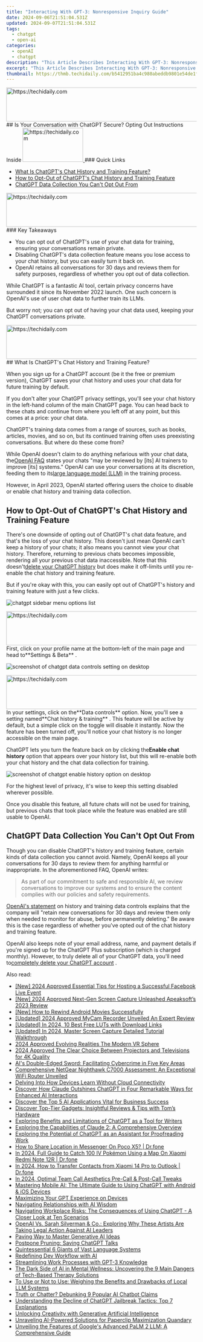 ```yaml
---
title: "Interacting With GPT-3: Nonresponsive Inquiry Guide"
date: 2024-09-06T21:51:04.531Z
updated: 2024-09-07T21:51:04.531Z
tags:
  - chatgpt
  - open-ai
categories:
  - openAI
  - chatgpt
description: "This Article Describes Interacting With GPT-3: Nonresponsive Inquiry Guide"
excerpt: "This Article Describes Interacting With GPT-3: Nonresponsive Inquiry Guide"
thumbnail: https://thmb.techidaily.com/b5412951ba4c980abeddb9801e54de1f43b896bc3e121a51c5e15daf74ce2873.jpg
---
```


<!-- affiliate ads begin -->
<a href="https://aligracehair.sjv.io/c/5597632/2135361/19272" target="_top" id="2135361">
  <img src="//a.impactradius-go.com/display-ad/19272-2135361" border="0" alt="https://techidaily.com" width="728" height="90"/>
</a>
<img height="0" width="0" src="https://aligracehair.sjv.io/i/5597632/2135361/19272" style="position:absolute;visibility:hidden;" border="0" />
<!-- affiliate ads end -->
## Is Your Conversation with ChatGPT Secure? Opting Out Instructions Inside

<!-- affiliate ads begin -->
<a href="https://25home.pxf.io/c/5597632/2123469/16836" target="_top" id="2123469">
  <img src="//a.impactradius-go.com/display-ad/16836-2123469" border="0" alt="https://techidaily.com" width="160" height="90"/>
</a>
<img height="0" width="0" src="https://25home.pxf.io/i/5597632/2123469/16836" style="position:absolute;visibility:hidden;" border="0" />
<!-- affiliate ads end -->
### Quick Links

* [What Is ChatGPT's Chat History and Training Feature?](https://www.makeuseof.com/chatgpt-privacy-opt-out-data-collection/#what-is-chatgpt-39-s-chat-history-and-training-feature)
* [How to Opt-Out of ChatGPT's Chat History and Training Feature](https://www.makeuseof.com/chatgpt-privacy-opt-out-data-collection/#how-to-opt-out-of-chatgpt-39-s-chat-history-and-training-feature)
* [ChatGPT Data Collection You Can't Opt Out From](https://www.makeuseof.com/chatgpt-privacy-opt-out-data-collection/#chatgpt-data-collection-you-can-39-t-opt-out-from)

<!-- affiliate ads begin -->
<a href="https://ephamedtechinc.pxf.io/c/5597632/2137202/26400" target="_top" id="2137202">
  <img src="//a.impactradius-go.com/display-ad/26400-2137202" border="0" alt="https://techidaily.com" width="728" height="90"/>
</a>
<img height="0" width="0" src="https://ephamedtechinc.pxf.io/i/5597632/2137202/26400" style="position:absolute;visibility:hidden;" border="0" />
<!-- affiliate ads end -->
### Key Takeaways

* You can opt out of ChatGPT's use of your chat data for training, ensuring your conversations remain private.
* Disabling ChatGPT's data collection feature means you lose access to your chat history, but you can easily turn it back on.
* OpenAI retains all conversations for 30 days and reviews them for safety purposes, regardless of whether you opt out of data collection.

 While ChatGPT is a fantastic AI tool, certain privacy concerns have surrounded it since its November 2022 launch. One such concern is OpenAI's use of user chat data to further train its LLMs.

 But worry not; you can opt out of having your chat data used, keeping your ChatGPT conversations private.

<!-- affiliate ads begin -->
<a href="https://ephamedtechinc.pxf.io/c/5597632/2137219/26400" target="_top" id="2137219">
  <img src="//a.impactradius-go.com/display-ad/26400-2137219" border="0" alt="https://techidaily.com" width="728" height="90"/>
</a>
<img height="0" width="0" src="https://ephamedtechinc.pxf.io/i/5597632/2137219/26400" style="position:absolute;visibility:hidden;" border="0" />
<!-- affiliate ads end -->
## What Is ChatGPT's Chat History and Training Feature?

 When you sign up for a ChatGPT account (be it the free or premium version), ChatGPT saves your chat history and uses your chat data for future training by default.

 If you don't alter your ChatGPT privacy settings, you'll see your chat history in the left-hand column of the main ChatGPT page. You can head back to these chats and continue from where you left off at any point, but this comes at a price: your chat data.

 ChatGPT's training data comes from a range of sources, such as books, articles, movies, and so on, but its continued training often uses preexisting conversations. But where do these come from?

 While OpenAI doesn't claim to do anything nefarious with your chat data, the[OpenAI FAQ](https://help.openai.com/en/articles/6783457-what-is-chatgpt) states your chats "may be reviewed by \[its\] AI trainers to improve \[its\] systems." OpenAI can use your conversations at its discretion, feeding them to its[large language model (LLM)](https://www.makeuseof.com/what-are-large-langauge-models-how-do-they-work/) in the training process.

 However, in April 2023, OpenAI started offering users the choice to disable or enable chat history and training data collection.

## How to Opt-Out of ChatGPT's Chat History and Training Feature

 There's one downside of opting out of ChatGPT's chat data feature, and that's the loss of your chat history. This doesn't just mean OpenAI can't keep a history of your chats; it also means you cannot view your chat history. Therefore, returning to previous chats becomes impossible, rendering all your previous chat data inaccessible. Note that this doesn't[delete your ChatGPT history](https://www.makeuseof.com/how-to-delete-your-chatgpt-history/) but does make it off-limits until you re-enable the chat history and training feature.

 But if you're okay with this, you can easily opt out of ChatGPT's history and training feature with just a few clicks.

![chatgpt sidebar menu options list](https://static1.makeuseofimages.com/wordpress/wp-content/uploads/2024/02/chatgpt-sidebar-menu-options-list.png)

<!-- affiliate ads begin -->
<a href="https://appsumo.8odi.net/c/5597632/2123729/7443" target="_top" id="2123729">
  <img src="//a.impactradius-go.com/display-ad/7443-2123729" border="0" alt="https://techidaily.com" width="600" height="90"/>
</a>
<img height="0" width="0" src="https://appsumo.8odi.net/i/5597632/2123729/7443" style="position:absolute;visibility:hidden;" border="0" />
<!-- affiliate ads end -->
 First, click on your profile name at the bottom-left of the main page and head to**Settings & Beta** .

![screenshot of chatgpt data controls setting on desktop](https://static1.makeuseofimages.com/wordpress/wp-content/uploads/2024/02/gpt-data-controls.png)

<!-- affiliate ads begin -->
<a href="https://wigfever.sjv.io/c/5597632/2014849/22899" target="_top" id="2014849">
  <img src="//a.impactradius-go.com/display-ad/22899-2014849" border="0" alt="https://techidaily.com" width="728" height="90"/>
</a>
<img height="0" width="0" src="https://wigfever.sjv.io/i/5597632/2014849/22899" style="position:absolute;visibility:hidden;" border="0" />
<!-- affiliate ads end -->
 In your settings, click on the**Data controls** option. Now, you'll see a setting named**Chat history & training** . This feature will be active by default, but a simple click on the toggle will disable it instantly. Now the feature has been turned off, you'll notice your chat history is no longer accessible on the main page.

 ChatGPT lets you turn the feature back on by clicking the**Enable chat history** option that appears over your history list, but this will re-enable both your chat history and the chat data collection for training.

![screenshot of chatgpt enable history option on desktop](https://static1.makeuseofimages.com/wordpress/wp-content/uploads/2024/02/gpt-history-off.png)

 For the highest level of privacy, it's wise to keep this setting disabled wherever possible.

 Once you disable this feature, all future chats will not be used for training, but previous chats that took place while the feature was enabled are still usable to OpenAI.

## ChatGPT Data Collection You Can't Opt Out From

 Though you can disable ChatGPT's history and training feature, certain kinds of data collection you cannot avoid. Namely, OpenAI keeps all your conversations for 30 days to review them for anything harmful or inappropriate. In the aforementioned FAQ, OpenAI writes:

> As part of our commitment to safe and responsible AI, we review conversations to improve our systems and to ensure the content complies with our policies and safety requirements.

[OpenAI's statement](https://openai.com/blog/new-ways-to-manage-your-data-in-chatgpt) on history and training data controls explains that the company will "retain new conversations for 30 days and review them only when needed to monitor for abuse, before permanently deleting." Be aware this is the case regardless of whether you've opted out of the chat history and training feature.

 OpenAI also keeps note of your email address, name, and payment details if you're signed up for the ChatGPT Plus subscription (which is charged monthly). However, to truly delete all of your ChatGPT data, you'll need to[completely delete your ChatGPT account](http://www.makeuseof.com/how-to-delete-your-chatgpt-account/) .


<ins class="adsbygoogle"
     style="display:block"
     data-ad-format="autorelaxed"
     data-ad-client="ca-pub-7571918770474297"
     data-ad-slot="1223367746"></ins>



<ins class="adsbygoogle"
     style="display:block"
     data-ad-client="ca-pub-7571918770474297"
     data-ad-slot="8358498916"
     data-ad-format="auto"
     data-full-width-responsive="true"></ins>

<span class="atpl-alsoreadstyle">Also read:</span>
<div><ul>
<li><a href="https://facebook-videos.techidaily.com/new-2024-approved-essential-tips-for-hosting-a-successful-facebook-live-event/"><u>[New] 2024 Approved Essential Tips for Hosting a Successful Facebook Live Event</u></a></li>
<li><a href="https://screen-capture.techidaily.com/new-2024-approved-next-gen-screen-capture-unleashed-apeaksofts-2023-review/"><u>[New] 2024 Approved Next-Gen Screen Capture Unleashed Apeaksoft’s 2023 Review</u></a></li>
<li><a href="https://some-knowledge.techidaily.com/new-how-to-rewind-android-movies-successfully/"><u>[New] How to Rewind Android Movies Successfully</u></a></li>
<li><a href="https://screen-mirroring-recording.techidaily.com/updated-2024-approved-mycam-recorder-unveiled-an-expert-review/"><u>[Updated] 2024 Approved MyCam Recorder Unveiled An Expert Review</u></a></li>
<li><a href="https://fox-boxes.techidaily.com/updated-in-2024-10-best-free-luts-with-download-links/"><u>[Updated] In 2024, 10 Best Free LUTs with Download Links</u></a></li>
<li><a href="https://video-capture.techidaily.com/updated-in-2024-master-screen-capture-detailed-tutorial-walkthrough/"><u>[Updated] In 2024, Master Screen Capture Detailed Tutorial Walkthrough</u></a></li>
<li><a href="https://some-techniques.techidaily.com/2024-approved-evolving-realities-the-modern-vr-sphere/"><u>2024 Approved Evolving Realities The Modern VR Sphere</u></a></li>
<li><a href="https://some-skills.techidaily.com/2024-approved-the-clear-choice-between-projectors-and-televisions-for-4k-quality/"><u>2024 Approved The Clear Choice Between Projectors and Televisions for 4K Quality</u></a></li>
<li><a href="https://tech-hub.techidaily.com/ais-double-edged-sword-facilitating-cybercrime-in-five-key-areas/"><u>AI's Double-Edged Sword: Facilitating Cybercrime in Five Key Areas</u></a></li>
<li><a href="https://buynow-tips.techidaily.com/comprehensive-netgear-nighthawk-c7000-assessment-an-exceptional-wifi-router-unveiled/"><u>Comprehensive NetGear Nighthawk C7000 Assessment: An Exceptional WiFi Router Unveiled</u></a></li>
<li><a href="https://tech-hub.techidaily.com/delving-into-how-devices-learn-without-cloud-connectivity/"><u>Delving Into How Devices Learn Without Cloud Connectivity</u></a></li>
<li><a href="https://tech-hub.techidaily.com/discover-how-claude-outshines-chatgpt-in-four-remarkable-ways-for-enhanced-ai-interactions/"><u>Discover How Claude Outshines ChatGPT in Four Remarkable Ways for Enhanced AI Interactions</u></a></li>
<li><a href="https://tech-hub.techidaily.com/discover-the-top-5-ai-applications-vital-for-business-success/"><u>Discover the Top 5 AI Applications Vital for Business Success</u></a></li>
<li><a href="https://tech-hub.techidaily.com/discover-top-tier-gadgets-insightful-reviews-and-tips-with-toms-hardware/"><u>Discover Top-Tier Gadgets: Insightful Reviews & Tips with Tom’s Hardware</u></a></li>
<li><a href="https://tech-hub.techidaily.com/exploring-benefits-and-limitations-of-chatgpt-as-a-tool-for-writers/"><u>Exploring Benefits and Limitations of ChatGPT as a Tool for Writers</u></a></li>
<li><a href="https://tech-hub.techidaily.com/exploring-the-capabilities-of-claude-2-a-comprehensive-overview/"><u>Exploring the Capabilities of Claude 2: A Comprehensive Overview</u></a></li>
<li><a href="https://tech-hub.techidaily.com/exploring-the-potential-of-chatgpt-as-an-assistant-for-proofreading-work/"><u>Exploring the Potential of ChatGPT as an Assistant for Proofreading Work</u></a></li>
<li><a href="https://fake-location.techidaily.com/how-to-share-location-in-messenger-on-poco-x5-drfone-by-drfone-virtual-android/"><u>How to Share Location in Messenger On Poco X5? | Dr.fone</u></a></li>
<li><a href="https://android-pokemon-go.techidaily.com/in-2024-full-guide-to-catch-100-iv-pokemon-using-a-map-on-xiaomi-redmi-note-12r-drfone-by-drfone-virtual-android/"><u>In 2024, Full Guide to Catch 100 IV Pokémon Using a Map On Xiaomi Redmi Note 12R | Dr.fone</u></a></li>
<li><a href="https://android-transfer.techidaily.com/in-2024-how-to-transfer-contacts-from-xiaomi-14-pro-to-outlook-drfone-by-drfone-transfer-from-android-transfer-from-android/"><u>In 2024, How to Transfer Contacts from Xiaomi 14 Pro to Outlook | Dr.fone</u></a></li>
<li><a href="https://desktop-recording.techidaily.com/in-2024-optimal-team-call-aesthetics-pre-call-and-post-call-tweaks/"><u>In 2024, Optimal Team Call Aesthetics Pre-Call & Post-Call Tweaks</u></a></li>
<li><a href="https://tech-hub.techidaily.com/mastering-mobile-ai-the-ultimate-guide-to-using-chatgpt-with-android-and-ios-devices/"><u>Mastering Mobile AI: The Ultimate Guide to Using ChatGPT with Android & iOS Devices</u></a></li>
<li><a href="https://tech-hub.techidaily.com/maximizing-your-gpt-experience-on-devices/"><u>Maximizing Your GPT Experience on Devices</u></a></li>
<li><a href="https://tech-hub.techidaily.com/navigating-relationships-with-ai-wisdom/"><u>Navigating Relationships with AI Wisdom</u></a></li>
<li><a href="https://tech-hub.techidaily.com/navigating-workplace-risks-the-consequences-of-using-chatgpt-a-closer-look-at-ten-scenarios/"><u>Navigating Workplace Risks: The Consequences of Using ChatGPT - A Closer Look at Ten Scenarios</u></a></li>
<li><a href="https://tech-hub.techidaily.com/openai-vs-sarah-silverman-and-co-exploring-why-these-artists-are-taking-legal-action-against-ai-leaders/"><u>OpenAI Vs. Sarah Silverman & Co.: Exploring Why These Artists Are Taking Legal Action Against AI Leaders</u></a></li>
<li><a href="https://tech-hub.techidaily.com/paving-way-to-master-generative-ai-ideas/"><u>Paving Way to Master Generative AI Ideas</u></a></li>
<li><a href="https://tech-hub.techidaily.com/postpone-pruning-saving-chatgpt-talks/"><u>Postpone Pruning: Saving ChatGPT Talks</u></a></li>
<li><a href="https://tech-hub.techidaily.com/quintessential-6-giants-of-vast-language-systems/"><u>Quintessential 6 Giants of Vast Language Systems</u></a></li>
<li><a href="https://tech-hub.techidaily.com/redefining-dev-workflow-with-ai/"><u>Redefining Dev Workflow with AI</u></a></li>
<li><a href="https://tech-hub.techidaily.com/streamlining-work-processes-with-gpt-3-knowledge/"><u>Streamlining Work Processes with GPT-3 Knowledge</u></a></li>
<li><a href="https://tech-hub.techidaily.com/the-dark-side-of-ai-in-mental-wellness-uncovering-the-9-main-dangers-of-tech-based-therapy-solutions/"><u>The Dark Side of AI in Mental Wellness: Uncovering the 9 Main Dangers of Tech-Based Therapy Solutions</u></a></li>
<li><a href="https://tech-hub.techidaily.com/to-use-or-not-to-use-weighing-the-benefits-and-drawbacks-of-local-llm-systems/"><u>To Use or Not to Use: Weighing the Benefits and Drawbacks of Local LLM Systems</u></a></li>
<li><a href="https://tech-hub.techidaily.com/truth-or-chatter-debunking-9-popular-ai-chatbot-claims/"><u>Truth or Chatter? Debunking 9 Popular AI Chatbot Claims</u></a></li>
<li><a href="https://tech-hub.techidaily.com/understanding-the-decline-of-chatgpt-jailbreak-tactics-top-7-explanations/"><u>Understanding the Decline of ChatGPT Jailbreak Tactics: Top 7 Explanations</u></a></li>
<li><a href="https://tech-hub.techidaily.com/unlocking-creativity-with-generative-artificial-intelligence/"><u>Unlocking Creativity with Generative Artificial Intelligence</u></a></li>
<li><a href="https://tech-hub.techidaily.com/unraveling-ai-powered-solutions-for-paperclip-maximization-quandary/"><u>Unraveling AI-Powered Solutions for Paperclip Maximization Quandary</u></a></li>
<li><a href="https://tech-hub.techidaily.com/unveiling-the-features-of-googles-advanced-palm-2-llm-a-comprehensive-guide/"><u>Unveiling the Features of Google's Advanced PaLM 2 LLM: A Comprehensive Guide</u></a></li>
</ul></div>

